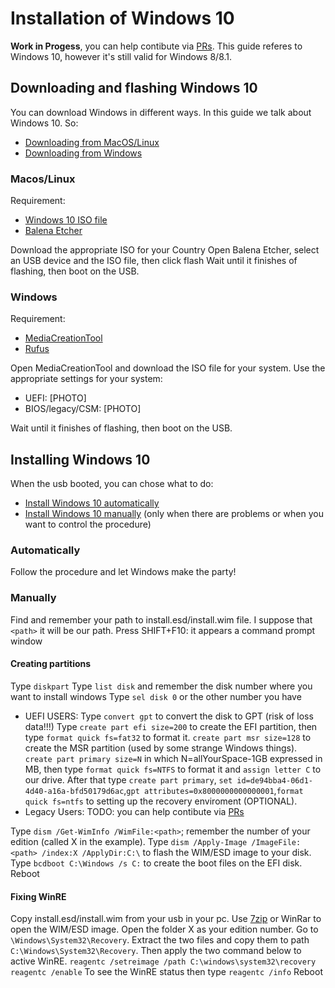 # Installation of Windows 10
**Work in Progess**, you can help contibute via [PRs](https://github.com/dortania/OpenCore-Multiboot/pulls). This guide referes to Windows 10, however it's still valid for Windows 8/8.1.
## Downloading and flashing Windows 10
You can download Windows in different ways. In this guide we talk about Windows 10. So:
- [Downloading from MacOS/Linux](#MacOS/Linux)
- [Downloading from Windows](#Windows)

### Macos/Linux
Requirement:
- [Windows 10 ISO file](https://www.microsoft.com/software-download/windows10)
- [Balena Etcher](https://www.balena.io/etcher/)

Download the appropriate ISO for your Country
Open Balena Etcher, select an USB device and the ISO file, then click flash
Wait until it finishes of flashing, then boot on the USB.

### Windows
Requirement:
- [MediaCreationTool](https://www.microsoft.com/software-download/windows10)
- [Rufus](https://rufus.ie)

Open MediaCreationTool and download the ISO file for your system.
Use the appropriate settings for your system:
- UEFI: [PHOTO]
- BIOS/legacy/CSM: [PHOTO]

Wait until it finishes of flashing, then boot on the USB.

## Installing Windows 10
When the usb booted, you can chose what to do:
- [Install Windows 10 automatically](#automatically)
- [Install Windows 10 manually](#manually) (only when there are problems or when you want to control the procedure)
### Automatically
Follow the procedure and let Windows make the party!
### Manually
Find and remember your path to install.esd/install.wim file. I suppose that `<path>` it will be our path.
Press SHIFT+F10: it appears a command prompt window
#### Creating partitions
Type `diskpart`
Type `list disk` and remember the disk number where you want to install windows
Type `sel disk 0` or the other number you have
- UEFI USERS: Type `convert gpt` to convert the disk to GPT (risk of loss data!!!) Type `create part efi size=200` to create the EFI partition, then type `format quick fs=fat32` to format it. `create part msr size=128` to create the MSR partition (used by some strange Windows things). `create part primary size=N` in which N=allYourSpace-1GB expressed in MB, then type `format quick fs=NTFS` to format it and `assign letter C` to our drive. After that type `create part primary`, `set id=de94bba4-06d1-4d40-a16a-bfd50179d6ac`,`gpt attributes=0x8000000000000001`,`format quick fs=ntfs` to setting up the recovery enviroment (OPTIONAL).
- Legacy Users: TODO: you can help contibute via [PRs](https://github.com/dortania/OpenCore-Multiboot/pulls)

Type `dism /Get-WimInfo /WimFile:<path>`; remember the number of your edition (called X in the example).
Type `dism /Apply-Image /ImageFile:<path> /index:X /ApplyDir:C:\` to flash the WIM/ESD image to your disk.
Type `bcdboot C:\Windows /s C:` to create the boot files on the EFI disk.
Reboot
#### Fixing WinRE
Copy install.esd/install.wim from your usb in your pc.
Use [7zip](https://www.7-zip.org) or WinRar to open the WIM/ESD image. Open the folder X as your edition number. Go to `\Windows\System32\Recovery`. Extract the two files and copy them to path `C:\Windows\System32\Recovery`.
Then apply the two command below to active WinRE.
`reagentc /setreimage /path C:\windows\system32\recovery`
`reagentc /enable`
To see the WinRE status then type `reagentc /info`
Reboot
